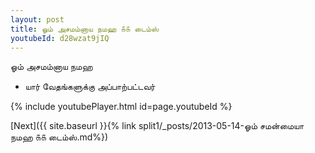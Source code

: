 ```yaml
---
layout: post
title: ஓம் அசமம்னாய நமஹ ௧௧ டைம்ஸ்
youtubeId: d28wzat9jIQ
---
```

 
 
 ஓம் அசமம்னாய நமஹ  
 
 -  யார் வேதங்களுக்கு அப்பாற்பட்டவர் 
 
  
 
  
 
 
 
 
 
 


{% include youtubePlayer.html id=page.youtubeId %}
 
[Next]({{ site.baseurl }}{% link  split1/_posts/2013-05-14-ஓம் சமன்மையா நமஹ ௧௧ டைம்ஸ்.md%})
 
